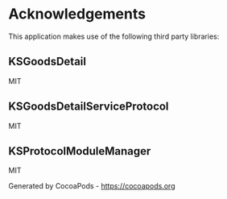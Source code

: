 # Acknowledgements
This application makes use of the following third party libraries:

## KSGoodsDetail

MIT


## KSGoodsDetailServiceProtocol

MIT


## KSProtocolModuleManager

MIT

Generated by CocoaPods - https://cocoapods.org
